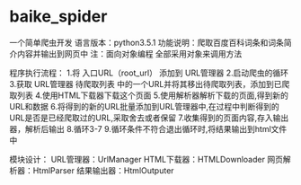 # baike_spider 
 一个简单爬虫开发
 语言版本：python3.5.1
 功能说明：爬取百度百科词条和词条简介内容并输出到网页中
 注：面向对象编程 全部采用对象来调用方法
 
 程序执行流程：
    1.将 入口URL（root_url） 添加到 URL管理器
    2.启动爬虫的循环
    3.获取 URL管理器 待爬取列表 中的一个URL并将其移出待爬取列表，添加到已爬取列表
    4.使用HTML下载器下载这个页面
    5.使用解析器解析下载的页面,得到新的URL和数据
    6.将得到的新的URL批量添加到URL管理器中,在过程中判断得到的URL是否是已经爬取过的URL,采取舍去或者保留
    7.收集得到的页面内容,存入输出器，解析后输出
    8.循环3-7
    9.循环条件不符合退出循环时,将结果输出到html文件中

 模块设计：
 URL管理器：UrlManager
 HTML下载器：HTMLDownloader
 网页解析器：HtmlParser
 结果输出器：HtmlOutputer

